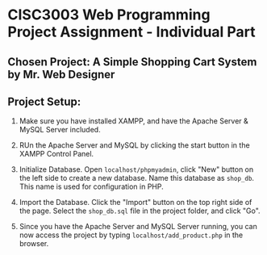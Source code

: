 # CISC3003 Web Programming Project Assignment - Individual Part
## Chosen Project: A Simple Shopping Cart System by Mr. Web Designer

## Project Setup:
1. Make sure you have installed XAMPP, and have the Apache Server & MySQL Server included.

2. RUn the Apache Server and MySQL by clicking the start button in the XAMPP Control Panel.

3. Initialize Database. Open `localhost/phpmyadmin`, click "New" button on the left side to create a new database. Name this database as `shop_db`. This name is used for configuration in PHP.

4. Import the Database. Click the "Import" button on the top right side of the page. Select the `shop_db.sql` file in the project folder, and click "Go".

5. Since you have the Apache Server and MySQL Server running, you can now access the project by typing `localhost/add_product.php` in the browser.